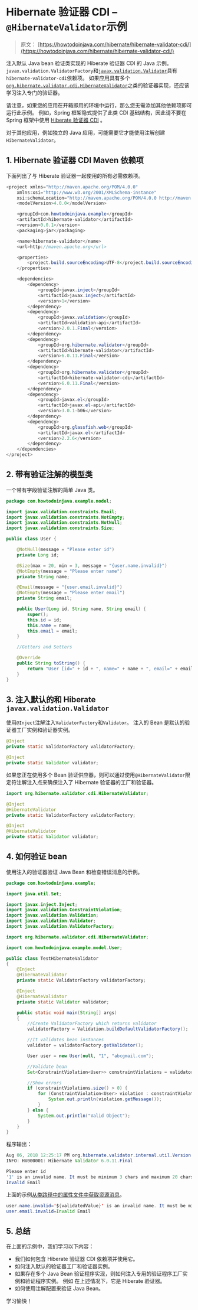 # Hibernate 验证器 CDI – `@HibernateValidator`示例

> 原文： [https://howtodoinjava.com/hibernate/hibernate-validator-cdi/](https://howtodoinjava.com/hibernate/hibernate-validator-cdi/)

注入默认 Java bean 验证类实现的 Hiberate 验证器 CDI 的 Java 示例。 `javax.validation.ValidatorFactory`和[`javax.validation.Validator`](https://docs.oracle.com/javaee/7/api/javax/validation/Validator.html)具有`hibernate-validator-cdi`依赖项。 如果应用具有多个[`org.hibernate.validator.cdi.HibernateValidator`](https://docs.jboss.org/hibernate/validator/5.1/api/org/hibernate/validator/cdi/HibernateValidator.html)之类的验证器实现，还应该学习注入专门的验证器。

请注意，如果您的应用在开箱即用的环境中运行，那么您无需添加其他依赖项即可运行此示例。 例如，Spring 框架隐式提供了此类 CDI 基础结构，因此请不要在 Spring 框架中使用 [Hiberate 验证器 CDI](http://docs.jboss.org/hibernate/stable/validator/reference/en-US/html_single/#section-integration-with-cdi) 。

对于其他应用，例如独立的 Java 应用，可能需要它才能使用注解创建`HibernateValidator`。

## 1\. Hibernate 验证器 CDI Maven 依赖项

下面列出了与 Hiberate 验证器一起使用的所有必需依赖项。

```java
<project xmlns="http://maven.apache.org/POM/4.0.0"
	xmlns:xsi="http://www.w3.org/2001/XMLSchema-instance"
	xsi:schemaLocation="http://maven.apache.org/POM/4.0.0 http://maven.apache.org/xsd/maven-4.0.0.xsd;
	<modelVersion>4.0.0</modelVersion>

	<groupId>com.howtodoinjava.example</groupId>
	<artifactId>hibernate-validator</artifactId>
	<version>0.0.1</version>
	<packaging>jar</packaging>

	<name>hibernate-validator</name>
	<url>http://maven.apache.org</url>

	<properties>
		<project.build.sourceEncoding>UTF-8</project.build.sourceEncoding>
	</properties>

	<dependencies>
		<dependency>
			<groupId>javax.inject</groupId>
			<artifactId>javax.inject</artifactId>
			<version>1</version>
		</dependency>
		<dependency>
			<groupId>javax.validation</groupId>
			<artifactId>validation-api</artifactId>
			<version>2.0.1.Final</version>
		</dependency>
		<dependency>
			<groupId>org.hibernate.validator</groupId>
			<artifactId>hibernate-validator</artifactId>
			<version>6.0.11.Final</version>
		</dependency>
		<dependency>
			<groupId>org.hibernate.validator</groupId>
			<artifactId>hibernate-validator-cdi</artifactId>
			<version>6.0.11.Final</version>
		</dependency>
		<dependency>
			<groupId>javax.el</groupId>
			<artifactId>javax.el-api</artifactId>
			<version>3.0.1-b06</version>
		</dependency>
		<dependency>
			<groupId>org.glassfish.web</groupId>
			<artifactId>javax.el</artifactId>
			<version>2.2.6</version>
		</dependency>
	</dependencies>
</project>

```

## 2\. 带有验证注解的模型类

一个带有字段验证注解的简单 Java 类。

```java
package com.howtodoinjava.example.model;

import javax.validation.constraints.Email;
import javax.validation.constraints.NotEmpty;
import javax.validation.constraints.NotNull;
import javax.validation.constraints.Size;

public class User {

    @NotNull(message = "Please enter id")
    private Long id;

    @Size(max = 20, min = 3, message = "{user.name.invalid}")
    @NotEmpty(message = "Please enter name")
    private String name;

    @Email(message = "{user.email.invalid}")
    @NotEmpty(message = "Please enter email")
    private String email;

    public User(Long id, String name, String email) {
        super();
        this.id = id;
        this.name = name;
        this.email = email;
    }

	//Getters and Setters

    @Override
    public String toString() {
        return "User [id=" + id + ", name=" + name + ", email=" + email + "]";
    }
}

```

## 3\. 注入默认的和 Hiberate `javax.validation.Validator`

使用`@Inject`注解注入`ValidatorFactory`和`Validator`。 注入的 Bean 是默认的验证器工厂实例和验证器实例。

```java
@Inject
private static ValidatorFactory validatorFactory;

@Inject
private static Validator validator;

```

如果您正在使用多个 Bean 验证供应器，则可以通过使用`@HibernateValidator`限定符注解注入点来确保注入了 Hibernate 验证器的工厂和验证器。

```java
import org.hibernate.validator.cdi.HibernateValidator;

@Inject
@HibernateValidator
private static ValidatorFactory validatorFactory;

@Inject
@HibernateValidator
private static Validator validator;

```

## 4\. 如何验证 bean

使用注入的验证器验证 Java Bean 和检查错误消息的示例。

```java
package com.howtodoinjava.example;

import java.util.Set;

import javax.inject.Inject;
import javax.validation.ConstraintViolation;
import javax.validation.Validation;
import javax.validation.Validator;
import javax.validation.ValidatorFactory;

import org.hibernate.validator.cdi.HibernateValidator;

import com.howtodoinjava.example.model.User;

public class TestHibernateValidator 
{
    @Inject
    @HibernateValidator
    private static ValidatorFactory validatorFactory;

    @Inject
    @HibernateValidator
    private static Validator validator;

    public static void main(String[] args) 
    {
        //Create ValidatorFactory which returns validator
        validatorFactory = Validation.buildDefaultValidatorFactory();

        //It validates bean instances
        validator = validatorFactory.getValidator();

        User user = new User(null, "1", "abcgmail.com");

        //Validate bean
        Set<ConstraintViolation<User>> constraintViolations = validator.validate(user);

        //Show errors
        if (constraintViolations.size() > 0) {
            for (ConstraintViolation<User> violation : constraintViolations) {
                System.out.println(violation.getMessage());
            }
        } else {
            System.out.println("Valid Object");
        }
    }
}

```

程序输出：

```java
Aug 06, 2018 12:25:17 PM org.hibernate.validator.internal.util.Version <clinit>
INFO: HV000001: Hibernate Validator 6.0.11.Final

Please enter id
'1' is an invalid name. It must be minimum 3 chars and maximum 20 chars.
Invalid Email

```

上面的示例[从类路径中的属性文件中获取资源消息](https://howtodoinjava.com/hibernate/hibernate-validator-java-bean-validation/)。

```java
user.name.invalid='${validatedValue}' is an invalid name. It must be minimum {min} chars and maximum {max} chars.
user.email.invalid=Invalid Email

```

## 5\. 总结

在上面的示例中，我们学习以下内容：

*   我们如何包含 Hiberate 验证器 CDI 依赖项并使用它。
*   如何注入默认的验证器工厂和验证器实例。
*   如果存在多个 Java Bean 验证程序实现，则如何注入专用的验证程序工厂实例和验证程序实例。 例如 在上述情况下，它是 Hiberate 验证器。
*   如何使用注解配置来验证 Java Bean。

学习愉快！